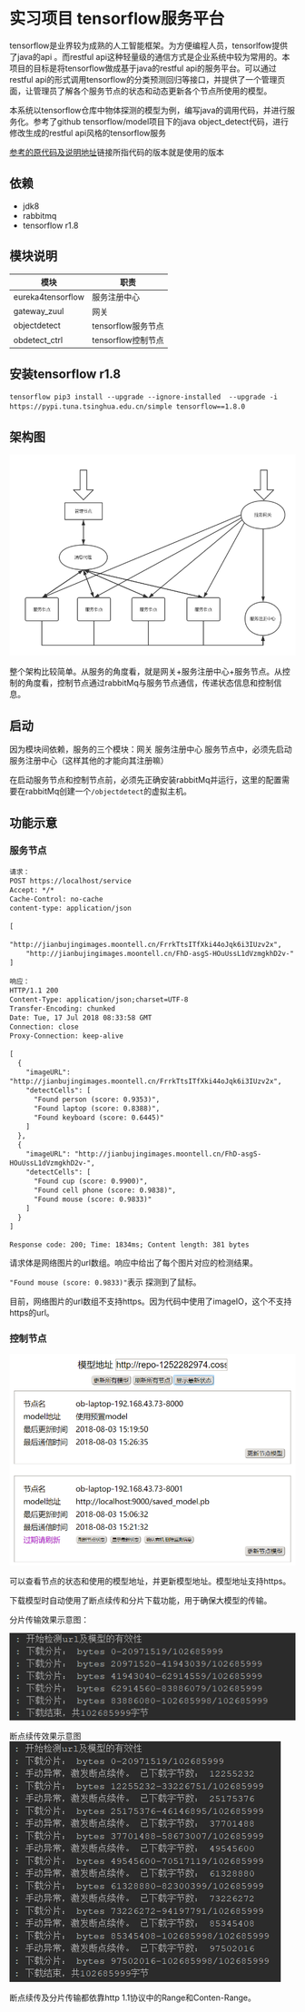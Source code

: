 # 实习项目 tensorflow服务平台

tensorflow是业界较为成熟的人工智能框架。为方便编程人员，tensorlfow提供了java的api
。而restful api这种轻量级的通信方式是企业系统中较为常用的。本项目的目标是将tensorflow做成基于java的restful
 api的服务平台。可以通过restful api的形式调用tensorflow的分类预测回归等接口，并提供了一个管理页面，让管理员了解各个服务节点的状态和动态更新各个节点所使用的模型。

本系统以tensorflow仓库中物体探测的模型为例，编写java的调用代码，并进行服务化。参考了github tensorflow/model项目下的java object_detect代码，进行修改生成的restful api风格的tensorflow服务

[参考的原代码及说明地址](https://github.com/tensorflow/models/tree/de2842408a1790a56718c293e01e0d555fa84035/samples/languages/java/object_detection)链接所指代码的版本就是使用的版本
## 依赖

- jdk8
- rabbitmq
- tensorflow r1.8

## 模块说明

|模块|职责|
|-----|-----|
|eureka4tensorflow|服务注册中心|
|gateway_zuul|网关|
|objectdetect|tensorflow服务节点|
|obdetect_ctrl|tensorflow控制节点|

## 安装tensorflow r1.8

`tensorflow pip3 install --upgrade --ignore-installed  --upgrade -i https://pypi.tuna.tsinghua.edu.cn/simple tensorflow==1.8.0`

## 架构图

![架构图](image/structure.png)

整个架构比较简单。从服务的角度看，就是网关+服务注册中心+服务节点。从控制的角度看，控制节点通过rabbitMq与服务节点通信，传递状态信息和控制信息。

## 启动

因为模块间依赖，服务的三个模块：网关 服务注册中心 服务节点中，必须先启动服务注册中心（这样其他的才能向其注册嘛）

在启动服务节点和控制节点前，必须先正确安装rabbitMq并运行，这里的配置需要在rabbitMq创建一个`/objectdetect`的虚拟主机。

## 功能示意

### 服务节点

```
请求：
POST https://localhost/service
Accept: */*
Cache-Control: no-cache
content-type: application/json

[
    "http://jianbujingimages.moontell.cn/FrrkTtsITfXki44oJqk6i3IUzv2x",
    "http://jianbujingimages.moontell.cn/FhD-asgS-HOuUssL1dVzmgkhD2v-"
]

响应：
HTTP/1.1 200 
Content-Type: application/json;charset=UTF-8
Transfer-Encoding: chunked
Date: Tue, 17 Jul 2018 08:33:58 GMT
Connection: close
Proxy-Connection: keep-alive

[
  {
    "imageURL": "http://jianbujingimages.moontell.cn/FrrkTtsITfXki44oJqk6i3IUzv2x",
    "detectCells": [
      "Found person (score: 0.9353)",
      "Found laptop (score: 0.8388)",
      "Found keyboard (score: 0.6445)"
    ]
  },
  {
    "imageURL": "http://jianbujingimages.moontell.cn/FhD-asgS-HOuUssL1dVzmgkhD2v-",
    "detectCells": [
      "Found cup (score: 0.9900)",
      "Found cell phone (score: 0.9838)",
      "Found mouse (score: 0.9833)"
    ]
  }
]

Response code: 200; Time: 1834ms; Content length: 381 bytes
```

请求体是网络图片的url数组。响应中给出了每个图片对应的检测结果。

`"Found mouse (score: 0.9833)"`表示 探测到了鼠标。

目前，网络图片的url数组不支持https。因为代码中使用了imageIO，这个不支持https的url。

### 控制节点

![控制节点](image/ctrl.png)

可以查看节点的状态和使用的模型地址，并更新模型地址。模型地址支持https。

下载模型时自动使用了断点续传和分片下载功能，用于确保大模型的传输。

分片传输效果示意图：

![分片传输](image/fenpian.png)

断点续传效果示意图
![断点传输](image/duandian.png)

断点续传及分片传输都依靠http 1.1协议中的Range和Conten-Range。